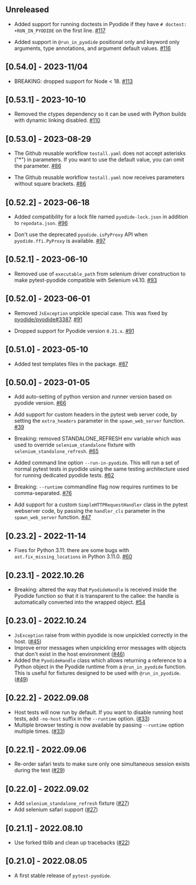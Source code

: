 ## Unreleased

- Added support for running doctests in Pyodide if they have
  `# doctest: +RUN_IN_PYODIDE` on the first line.
  [#117](https://github.com/pyodide/pytest-pyodide/pull/117)

- Added support in `@run_in_pyodide` positional only and keyword only arguments,
  type annotations, and argument default values.
  [#116](https://github.com/pyodide/pytest-pyodide/pull/116)

## [0.54.0] - 2023-11/04

- BREAKING: dropped support for Node < 18.
  [#113](https://github.com/pyodide/pytest-pyodide/pull/113)

## [0.53.1] - 2023-10-10

- Removed the ctypes dependency so it can be used with Python builds with
  dynamic linking disabled.
  [#110](https://github.com/pyodide/pytest-pyodide/pull/110)

## [0.53.0] - 2023-08-29

- The Github reusable workflow `testall.yaml` does not accept asterisks ("*") in parameters.
  If you want to use the default value, you can omit the parameter.
  [#86](https://github.com/pyodide/pytest-pyodide/pull/86)

- The Github reusable workflow `testall.yaml` now receives parameters without square brackets.
  [#86](https://github.com/pyodide/pytest-pyodide/pull/86)


## [0.52.2] - 2023-06-18

- Added compatibility for a lock file named `pyodide-lock.json` in addition to
  `repodata.json`.
  [#96](https://github.com/pyodide/pytest-pyodide/pull/96)

- Don't use the deprecated `pyodide.isPyProxy` API when `pyodide.ffi.PyProxy` is
  available.
  [#97](https://github.com/pyodide/pytest-pyodide/pull/96)


## [0.52.1] - 2023-06-10

- Removed use of `executable_path` from selenium driver construction to make
  pytest-pyodide compatible with Selenium v4.10.
  [#93](https://github.com/pyodide/pytest-pyodide/pull/93)


## [0.52.0] - 2023-06-01

- Removed `JsException` unpickle special case. This was fixed by
  [pyodide/pyodide#3387](https://github.com/pyodide/pyodide/pull/3387).
  [#91](https://github.com/pyodide/pytest-pyodide/pull/91)

- Dropped support for Pyodide version `0.21.x`.
  [#91](https://github.com/pyodide/pytest-pyodide/pull/91)

## [0.51.0] - 2023-05-10

- Added test templates files in the package.
  [#87](https://github.com/pyodide/pytest-pyodide/pull/87)

## [0.50.0] - 2023-01-05

- Add auto-setting of python version and runner version based on pyodide version.
  [#66](https://github.com/pyodide/pytest-pyodide/pull/66)

- Add support for custom headers in the pytest web server code, by setting
  the `extra_headers` parameter in the `spawn_web_server` function.
  [#39](https://github.com/pyodide/pytest-pyodide/pull/39)

- Breaking: removed STANDALONE_REFRESH env variable which was used to
  override `selenium_standalone` fixture with `selenium_standalone_refresh`.
  [#65](https://github.com/pyodide/pytest-pyodide/pull/65)

- Added command line option `--run-in-pyodide`. This will run a set of normal pytest tests in pyodide using the
  same testing architecture used for running dedicated pyodide tests.
  [#62](https://github.com/pyodide/pytest-pyodide/pull/62)

- Breaking: `--runtime` commandline flag now requires runtimes to be comma-separated.
  [#76](https://github.com/pyodide/pytest-pyodide/pull/76)

- Add support for a custom `SimpleHTTPRequestHandler` class in the pytest
  webserver code, by passing the `handler_cls` parameter in the
  `spawn_web_server` function.
  [#47](https://github.com/pyodide/pytest-pyodide/pull/47)

## [0.23.2] - 2022-11-14

- Fixes for Python 3.11: there are some bugs with `ast.fix_missing_locations` in
  Python 3.11.0.
  [#60](https://github.com/pyodide/pytest-pyodide/pull/60)

## [0.23.1] - 2022.10.26

- Breaking: altered the way that `PyodideHandle` is received inside the Pyodide
  function so that it is transparent to the callee: the handle is automatically
  converted into the wrapped object.
  [#54](https://github.com/pyodide/pytest-pyodide/pull/54)

## [0.23.0] - 2022.10.24

- `JsException` raise from within pyodide is now unpickled correctly in the host. ([#45](https://github.com/pyodide/pytest-pyodide/issues/45))
- Improve error messages when unpickling error messages with objects that don't exist in the host environment
   ([#46](https://github.com/pyodide/pytest-pyodide/issues/46))
- Added the `PyodideHandle` class which allows returning a reference to a Python
  object in the Pyodide runtime from a `@run_in_pyodide` function. This is
  useful for fixtures designed to be used with `@run_in_pyodide`.
  ([#49](https://github.com/pyodide/pytest-pyodide/issues/49))

## [0.22.2] - 2022.09.08

- Host tests will now run by default. If you want to disable running host tests, add `-no-host` suffix in the `--runtime` option. ([#33](https://github.com/pyodide/pytest-pyodide/pull/33))
- Multiple browser testing is now available by passing `--runtime` option multiple times. ([#33](https://github.com/pyodide/pytest-pyodide/pull/33))

## [0.22.1] - 2022.09.06

- Re-order safari tests to make sure only one simultaneous session exists during the test ([#29](https://github.com/pyodide/pytest-pyodide/pull/29))

## [0.22.0] - 2022.09.02

- Add `selenium_standalone_refresh` fixture ([#27](https://github.com/pyodide/pytest-pyodide/pull/27))
- Add selenium safari support ([#27](https://github.com/pyodide/pytest-pyodide/pull/27))

## [0.21.1] - 2022.08.10

- Use forked tblib and clean up tracebacks ([#22](https://github.com/pyodide/pytest-pyodide/pull/22))


## [0.21.0] - 2022.08.05

- A first stable release of `pytest-pyodide`.
